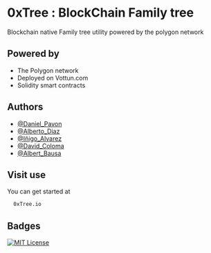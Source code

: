 # 0xTree : BlockChain Family tree

Blockchain native Family tree utility powered by the polygon network



## Powered by
- The Polygon network
- Deployed on Vottun.com
- Solidity smart contracts
## Authors

- [@Daniel_Pavon](https://www.github.com/octokatherine)
- [@Alberto_Diaz](https://www.github.com/octokatherine)
- [@Iñigo_Alvarez](https://www.github.com/octokatherine)
- [@David_Coloma](https://www.github.com/octokatherine)
- [@Albert_Bausa](https://www.github.com/octokatherine)


## Visit use

You can get started at
```bash
  0xTree.io
```


## Badges



[![MIT License](https://img.shields.io/badge/License-MIT-green.svg)](https://choosealicense.com/licenses/mit/)